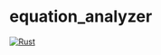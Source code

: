 # equation_analyzer

[![Rust](https://github.com/ShaneMarusczak/equation_analyzer/actions/workflows/rust.yml/badge.svg?branch=main&event=push)](https://github.com/ShaneMarusczak/equation_analyzer/actions/workflows/rust.yml)
